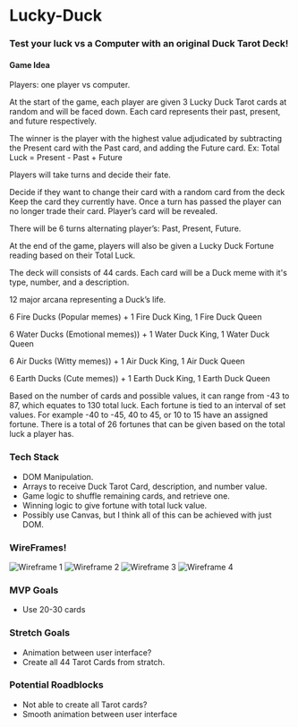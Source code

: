 # Lucky-Duck
### Test your luck vs a Computer with an original Duck Tarot Deck!

#### Game Idea
Players: one player vs computer.

At the start of the game, each player are given 3 Lucky Duck Tarot cards at random and will be faced down.
Each card represents their past, present, and future respectively.

The winner is the player with the highest value adjudicated by subtracting the Present card with the Past card, and adding the Future card.
Ex: Total Luck = Present - Past + Future

Players will take turns and decide their fate.

Decide if they want to change their card with a random card from the deck
Keep the card they currently have.
Once a turn has passed the player can no longer trade their card.
Player’s card will be revealed.

There will be 6 turns alternating player’s: Past, Present, Future.

At the end of the game, players will also be given a Lucky Duck Fortune reading based on their Total Luck.

The deck will consists of 44 cards. Each card will be a Duck meme with it's type, number, and a description.

12 major arcana representing a Duck’s life.

6 Fire Ducks (Popular memes) + 1 Fire Duck King, 1 Fire Duck Queen

6 Water Ducks (Emotional memes)) + 1 Water Duck King, 1 Water Duck Queen

6 Air Ducks (Witty memes)) + 1 Air Duck King, 1 Air Duck Queen

6 Earth Ducks (Cute memes)) + 1 Earth Duck King, 1 Earth Duck Queen

Based on the number of cards and possible values, it can range from -43 to 87, which equates to 130 total luck. 
Each fortune is tied to an interval of set values. 
For example -40 to -45, 40 to 45, or 10 to 15 have an assigned fortune.
There is a total of 26 fortunes that can be given based on the total luck a player has.

### Tech Stack
* DOM Manipulation. 
* Arrays to receive Duck Tarot Card, description, and number value. 
* Game logic to shuffle remaining cards, and retrieve one. 
* Winning logic to give fortune with total luck value. 
* Possibly use Canvas, but I think all of this can be achieved with just DOM.

### WireFrames!
![Wireframe 1](https://i.imgur.com/mLKepDe.png)
![Wireframe 2](https://i.imgur.com/5aEeo5B.png)
![Wireframe 3](https://i.imgur.com/uFpuJxf.png)
![Wireframe 4](https://i.imgur.com/4gGc9Tc.png)

### MVP Goals
* Use 20-30 cards

### Stretch Goals
* Animation between user interface?
* Create all 44 Tarot Cards from stratch.

### Potential Roadblocks
* Not able to create all Tarot cards?
* Smooth animation between user interface
